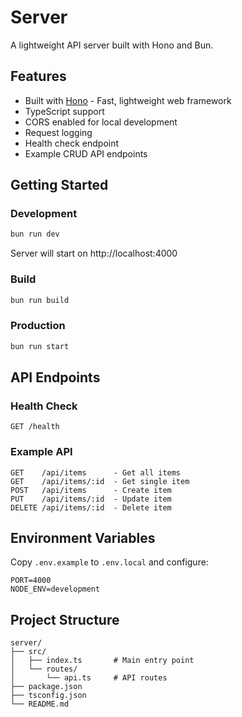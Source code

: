 # Server

A lightweight API server built with Hono and Bun.

## Features

- Built with [Hono](https://hono.dev/) - Fast, lightweight web framework
- TypeScript support
- CORS enabled for local development
- Request logging
- Health check endpoint
- Example CRUD API endpoints

## Getting Started

### Development

```bash
bun run dev
```

Server will start on http://localhost:4000

### Build

```bash
bun run build
```

### Production

```bash
bun run start
```

## API Endpoints

### Health Check

```
GET /health
```

### Example API

```
GET    /api/items      - Get all items
GET    /api/items/:id  - Get single item
POST   /api/items      - Create item
PUT    /api/items/:id  - Update item
DELETE /api/items/:id  - Delete item
```

## Environment Variables

Copy `.env.example` to `.env.local` and configure:

```
PORT=4000
NODE_ENV=development
```

## Project Structure

```
server/
├── src/
│   ├── index.ts       # Main entry point
│   └── routes/
│       └── api.ts     # API routes
├── package.json
├── tsconfig.json
└── README.md
```
